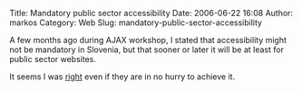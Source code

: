Title: Mandatory public sector accessibility
Date: 2006-06-22 16:08
Author: markos
Category: Web
Slug: mandatory-public-sector-accessibility

A few months ago during AJAX workshop, I stated that accessibility might
not be mandatory in Slovenia, but that sooner or later it will be at
least for public sector websites.

It seems I was
[right](http://www.456bereastreet.com/archive/200606/web_accessibility_to_become_mandatory_in_europe/)
even if they are in no hurry to achieve it.

